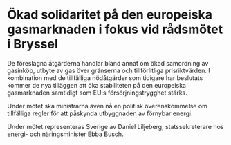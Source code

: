 # Ökad solidaritet på den europeiska gasmarknaden i fokus vid rådsmötet i Bryssel

De föreslagna åtgärderna handlar bland annat om ökad samordning av gasinköp, utbyte av gas över gränserna och tillförlitliga prisriktvärden. I kombination med de tillfälliga nödåtgärder som tidigare har beslutats kommer de nya tilläggen att öka stabiliteten på den europeiska gasmarknaden samtidigt som EU:s försörjningstrygghet stärks.

Under mötet ska ministrarna även nå en politisk överenskommelse om tillfälliga regler för att påskynda utbyggnaden av förnybar energi.

Under mötet representeras Sverige av Daniel Liljeberg, statssekreterare hos energi- och näringsminister Ebba Busch.
